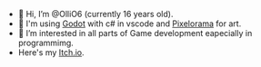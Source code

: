- 👋 Hi, I’m @OlliO6 (currently 16 years old).
- 🤖 I'm using [Godot](https://github.com/godotengine/godot) with c# in vscode and [Pixelorama](https://github.com/Orama-Interactive/Pixelorama) for art.
- 🦥 I’m interested in all parts of Game development eapecially in programmimg.
- Here's my [Itch.io](https://olli06.itch.io/).

<!---
OlliO6/OlliO6 is a ✨ special ✨ repository because its `README.md` (this file) appears on your GitHub profile.
You can click the Preview link to take a look at your changes.
--->
